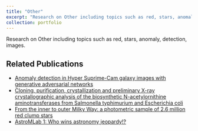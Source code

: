 ```yaml
---
title: "Other"
excerpt: "Research on Other including topics such as red, stars, anomaly, detection, images. <br/><img src='/images/other.png'>"
collection: portfolio
---
```


Research on Other including topics such as red, stars, anomaly, detection, images.

## Related Publications

- [Anomaly detection in Hyper Suprime-Cam galaxy images with generative adversarial networks]("/publication/2021Ramachandra_7")
- [Cloning, purification, crystallization and preliminary X-ray crystallographic analysis of the biosynthetic N-acetylornithine aminotransferases from Salmonella typhimurium and Escherichia coli]("/publication/2006Ramachandra_0")
- [From the inner to outer Milky Way: a photometric sample of 2.6 million red clump stars]("/publication/2020Ramachandra_1")
- [AstroMLab 1: Who wins astronomy jeopardy!?]("/publication/2025Ramachandra_2")
